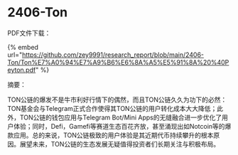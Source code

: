 # 2406-Ton

PDF文件下载：

{% embed url="https://github.com/zey9991/research_report/blob/main/2406-Ton/Ton%E7%A0%94%E7%A9%B6%E6%8A%A5%E5%91%8A%20%40Peyton.pdf" %}

摘要：

TON公链的爆发不是牛市利好行情下的偶然，而且TON公链久久为功下的必然：TON基金会与Telegram正式合作使得其TON公链的用户转化成本大大降低；此外，TON公链的钱包应用与Telegram Bot/Mini Apps的无缝融合进一步优化了用户体验；同时，Defi，Gamefi等赛道生态百花齐放，甚至涌现出如Notcoin等的爆款应用。总的来说，TON公链极致的用户体验是其近期代币持续攀升的根本原因。展望未来，TON公链的生态发展无疑值得投资者们长期关注与积极布局。
